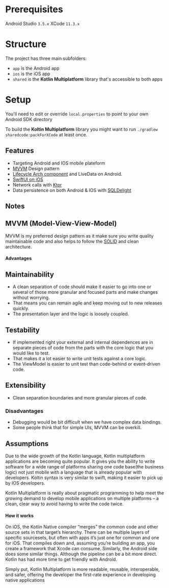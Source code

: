 # Prerequisites
Android Studio `3.5.x`
XCode `11.3.x`

# Structure
The project has three main subfolders:
* `app` is the Android app
* `ios` is the iOS app
* `shared` is the **Kotlin Multiplatform** library that's accessible to both apps

# Setup

You'll need to edit or override `local.properties` to point to your own Android SDK directory

To build the **Koltin Multiplatform** library you might want to run `./gradlew sharedcode:packForXCode` at least once.  

## Features
*   Targeting Android and IOS mobile plateform
*   [MVVM](https://en.wikipedia.org/wiki/Model–view–viewmodel) Design pattern
*   [Lifecycle Arch component](https://developer.android.com/topic/libraries/architecture/lifecycle) and LiveData on Android.
*   [SwiftUI on iOS](https://developer.apple.com/xcode/swiftui/)
*   Network calls with [Ktor](https://ktor.io/clients/index.html)
*   Data persistence on both Android & IOS with [SQLDelight](https://cashapp.github.io/sqldelight/)


## Notes
## MVVM (Model-View-View-Model)
MVVM is my preferred design pattern as it make sure you write quality maintainable code and also helps to follow
the [SOLID](https://en.wikipedia.org/wiki/SOLID) and clean architecture.

#### Advantages

Maintainability
----------------
*   A clean separation of code should make it easier to go into one or several of those more granular and focused parts and make changes without worrying.
*   That means you can remain agile and keep moving out to new releases quickly.
*   The presentation layer and the logic is loosely coupled.

Testability
---------------
*   If implemented right your external and internal dependences are in separate pieces of code from the parts with the core logic that you would like to test.
*   That makes it a lot easier to write unit tests against a core logic.
*   The ViewModel is easier to unit test than code-behind or event-driven code.

Extensibility
----------------
*   Clean separation boundaries and more granular pieces of code.


### Disadvantages

*   Debugging would be bit difficult when we have complex data bindings.
*   Some people think that for simple UIs, MVVM can be overkill.


## Assumptions

Due to the wide growth of the Kotlin language, Kotlin multiplatform applications are becoming quite popular. 
It gives you the ability to write software for a wide range of platforms sharing one code base(the business logic) not just mobile with 
a language that is already popular with developers. Koltin syntax is very similar to swift, making it easier to pick up by IOS developers.

Kotlin Multiplatform is really about pragmatic programming to help meet the growing demand to develop mobile applications on multiple
platforms – a clean, clear way to avoid having to write the code twice.

#### How it works

On iOS, the Kotlin Native compiler “merges” the common code and other source sets in that target’s hierarchy. 
There can be multiple layers of specific sourcesets, but often with apps it’s just one for common and one for iOS.
That compiles down and, assuming you’re building an app, you create a framework that Xcode can consume.
Similarly, the Android side does some similar things. Although the pipeline can be a bit more direct. Kotlin has had more time to get friendly with Android.

Simply put, Kotlin Multiplatform is more readable, reusable, interoperable, and safer, offering the developer the first-rate experience in developing
native applications
    



